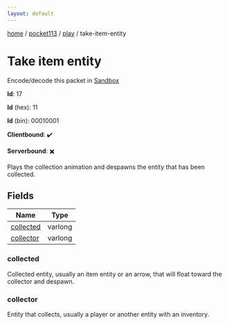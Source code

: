 ```yaml
---
layout: default
---
```


[home](/)  /  [pocket113](/protocol/pocket113)  /  [play](/protocol/pocket113/play)  /  take-item-entity

# Take item entity

Encode/decode this packet in [Sandbox](../../../sandbox/pocket113#play.take_item_entity)

**Id**: 17

**Id** (hex): 11

**Id** (bin): 00010001

**Clientbound**: ✔️

**Serverbound**: ✖️

Plays the collection animation and despawns the entity that has been collected.

## Fields

Name | Type
---|---
[collected](#collected) | varlong
[collector](#collector) | varlong

### collected

Collected entity, usually an item entity or an arrow, that will float toward the collector and despawn.

### collector

Entity that collects, usually a player or another entity with an inventory.

